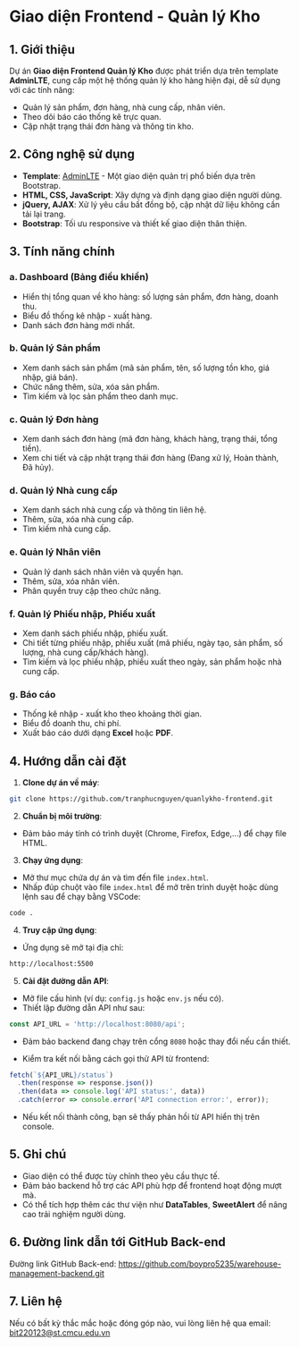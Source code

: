 # Giao diện Frontend - Quản lý Kho

## 1. Giới thiệu

Dự án **Giao diện Frontend Quản lý Kho** được phát triển dựa trên template **AdminLTE**, cung cấp một hệ thống quản lý kho hàng hiện đại, dễ sử dụng với các tính năng:

- Quản lý sản phẩm, đơn hàng, nhà cung cấp, nhân viên.
- Theo dõi báo cáo thống kê trực quan.
- Cập nhật trạng thái đơn hàng và thông tin kho.

## 2. Công nghệ sử dụng

- **Template**: [AdminLTE](https://adminlte.io/) - Một giao diện quản trị phổ biến dựa trên Bootstrap.
- **HTML, CSS, JavaScript**: Xây dựng và định dạng giao diện người dùng.
- **jQuery, AJAX**: Xử lý yêu cầu bất đồng bộ, cập nhật dữ liệu không cần tải lại trang.
- **Bootstrap**: Tối ưu responsive và thiết kế giao diện thân thiện.

## 3. Tính năng chính

### a. Dashboard (Bảng điều khiển)

- Hiển thị tổng quan về kho hàng: số lượng sản phẩm, đơn hàng, doanh thu.
- Biểu đồ thống kê nhập - xuất hàng.
- Danh sách đơn hàng mới nhất.

### b. Quản lý Sản phẩm

- Xem danh sách sản phẩm (mã sản phẩm, tên, số lượng tồn kho, giá nhập, giá bán).
- Chức năng thêm, sửa, xóa sản phẩm.
- Tìm kiếm và lọc sản phẩm theo danh mục.

### c. Quản lý Đơn hàng

- Xem danh sách đơn hàng (mã đơn hàng, khách hàng, trạng thái, tổng tiền).
- Xem chi tiết và cập nhật trạng thái đơn hàng (Đang xử lý, Hoàn thành, Đã hủy).

### d. Quản lý Nhà cung cấp

- Xem danh sách nhà cung cấp và thông tin liên hệ.
- Thêm, sửa, xóa nhà cung cấp.
- Tìm kiếm nhà cung cấp.

### e. Quản lý Nhân viên

- Quản lý danh sách nhân viên và quyền hạn.
- Thêm, sửa, xóa nhân viên.
- Phân quyền truy cập theo chức năng.

### f. Quản lý Phiếu nhập, Phiếu xuất
- Xem danh sách phiếu nhập, phiếu xuất.
- Chi tiết từng phiếu nhập, phiếu xuất (mã phiếu, ngày tạo, sản phẩm, số lượng, nhà cung cấp/khách hàng).
- Tìm kiếm và lọc phiếu nhập, phiếu xuất theo ngày, sản phẩm hoặc nhà cung cấp.

### g. Báo cáo

- Thống kê nhập - xuất kho theo khoảng thời gian.
- Biểu đồ doanh thu, chi phí.
- Xuất báo cáo dưới dạng **Excel** hoặc **PDF**.

## 4. Hướng dẫn cài đặt

1. **Clone dự án về máy**:

```bash
git clone https://github.com/tranphucnguyen/quanlykho-frontend.git
```

2. **Chuẩn bị môi trường**:

- Đảm bảo máy tính có trình duyệt (Chrome, Firefox, Edge,...) để chạy file HTML.

3. **Chạy ứng dụng**:

- Mở thư mục chứa dự án và tìm đến file `index.html`.
- Nhấp đúp chuột vào file `index.html` để mở trên trình duyệt hoặc dùng lệnh sau để chạy bằng VSCode:

```bash
code .
```

4. **Truy cập ứng dụng**:

- Ứng dụng sẽ mở tại địa chỉ:

```bash
http://localhost:5500
```

5. **Cài đặt đường dẫn API**:

- Mở file cấu hình (ví dụ: `config.js` hoặc `env.js` nếu có).
- Thiết lập đường dẫn API như sau:

```javascript
const API_URL = 'http://localhost:8080/api';
```

- Đảm bảo backend đang chạy trên cổng `8080` hoặc thay đổi nếu cần thiết.

- Kiểm tra kết nối bằng cách gọi thử API từ frontend:

```javascript
fetch(`${API_URL}/status`)
  .then(response => response.json())
  .then(data => console.log('API status:', data))
  .catch(error => console.error('API connection error:', error));
```

- Nếu kết nối thành công, bạn sẽ thấy phản hồi từ API hiển thị trên console.


## 5. Ghi chú

- Giao diện có thể được tùy chỉnh theo yêu cầu thực tế.
- Đảm bảo backend hỗ trợ các API phù hợp để frontend hoạt động mượt mà.
- Có thể tích hợp thêm các thư viện như **DataTables**, **SweetAlert** để nâng cao trải nghiệm người dùng.

## 6. Đường link dẫn tới GitHub Back-end

Đường link GitHub Back-end: https://github.com/boypro5235/warehouse-management-backend.git

## 7. Liên hệ

Nếu có bất kỳ thắc mắc hoặc đóng góp nào, vui lòng liên hệ qua email: bit220123@st.cmcu.edu.vn

